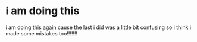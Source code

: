 # i am doing this
i am doing this again cause the last i did was a little bit confusing so i think i made some mistakes too!!!!!!!
